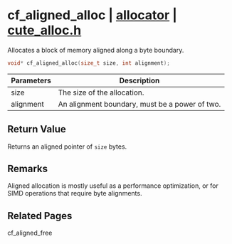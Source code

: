 # cf_aligned_alloc | [allocator](https://github.com/RandyGaul/cute_framework/blob/master/docs/allocator_readme.md) | [cute_alloc.h](https://github.com/RandyGaul/cute_framework/blob/master/include/cute_alloc.h)

Allocates a block of memory aligned along a byte boundary.

```cpp
void* cf_aligned_alloc(size_t size, int alignment);
```

Parameters | Description
--- | ---
size | The size of the allocation.
alignment | An alignment boundary, must be a power of two.

## Return Value

Returns an aligned pointer of `size` bytes.

## Remarks

Aligned allocation is mostly useful as a performance optimization, or for SIMD operations that require byte alignments.

## Related Pages

cf_aligned_free  

